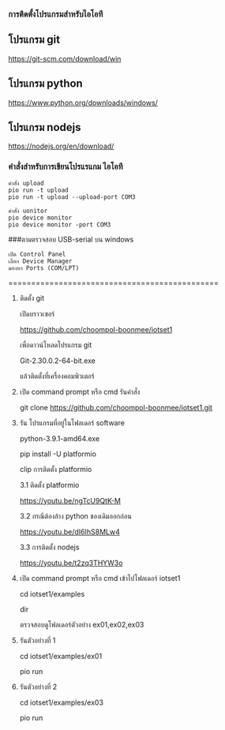 
### การติดตั้งโปรแกรมสำหรับไอโอที

## โปรแกรม git
<https://git-scm.com/download/win>

## โปรแกรม python
<https://www.python.org/downloads/windows/>

## โปรแกรม nodejs
<https://nodejs.org/en/download/>

### คำสั่งสำหรับการเขียนโปรแรแกม ไอโอที
```
คำสั่ง upload
pio run -t upload
pio run -t upload --upload-port COM3

คำสั่ง uonitor
pio device monitor
pio device monitor -port COM3
```

###ตามตรวจสอบ USB-serial บน windows
```
เปิด Control Panel
เลือก Device Manager
มองหา Ports (COM/LPT)
```


==============================================

1. ติดตั้ง git

	เปิดบราวเซอร์

	https://github.com/choompol-boonmee/iotset1

	เพื่อดาวน์โหลดโปรแกรม git

	Git-2.30.0.2-64-bit.exe

	แล้วติดตั้งที่เครื่องคอมพิวเตอร์

2. เปิด command prompt หรือ cmd
    รันคำสั่ง 

	git clone https://github.com/choompol-boonmee/iotset1.git

3.  รัน โปรแกรมที่อยู่ในโฟลเดอร์ software

	python-3.9.1-amd64.exe

	pip install -U platformio

	clip การติดตั้ง platformio

	3.1 ติดตั้ง platformio

	<https://youtu.be/ngTcU9QtK-M>

	3.2 กรณีต้องล้าง python ของเดิมออกก่อน

	<https://youtu.be/dI6IhS8MLw4>

	3.3 การติดตั้ง nodejs

	<https://youtu.be/t2zq3THYW3o>

4. เปิด command prompt หรือ cmd
	เข้าไปโฟลเดอร์ iotset1

	cd iotset1/examples

	dir

	ตรวจสอบดูโฟลเดอร์ตัวอย่าง ex01,ex02,ex03

5.  รันตัวอย่างที่ 1

	cd iotset1/examples/ex01

	pio run

6.  รันตัวอย่างที่ 2
	
	cd iotset1/examples/ex03

	pio run 


